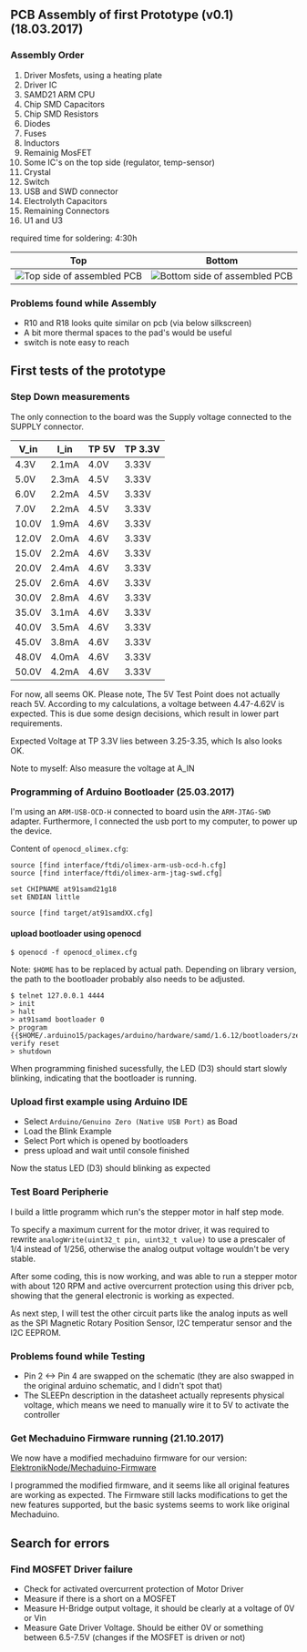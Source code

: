 ## PCB Assembly of first Prototype (v0.1) (18.03.2017)

### Assembly Order

1. Driver Mosfets, using a heating plate
2. Driver IC
3. SAMD21 ARM CPU
3. Chip SMD Capacitors
4. Chip SMD Resistors
5. Diodes
6. Fuses
7. Inductors
8. Remainig MosFET
9. Some IC's on the top side (regulator, temp-sensor)
10. Crystal
11. Switch
12. USB and SWD connector
13. Electrolyth Capacitors
14. Remaining Connectors
15. U1 and U3

required time for soldering: 4:30h

Top                                                             | Bottom
:--------------------------------------------------------------:|:-------------------------------------------------------------------:
![Top side of assembled PCB](assets/hardware_v0.1/pcb_top.jpg)  | ![Bottom side of assembled PCB](assets/hardware_v0.1/pcb_bottom.jpg)


### Problems found while Assembly

* R10 and R18 looks quite similar on pcb (via below silkscreen)
* A bit more thermal spaces to the pad's would be useful
* switch is note easy to reach


## First tests of the prototype

### Step Down measurements

The only connection to the board was the Supply voltage connected to the SUPPLY connector.

V_in    | I_in      | TP 5V     | TP 3.3V
--------|-----------|-----------|--------
4.3V    | 2.1mA     | 4.0V      | 3.33V
5.0V    | 2.3mA     | 4.5V      | 3.33V
6.0V    | 2.2mA     | 4.5V      | 3.33V
7.0V    | 2.2mA     | 4.5V      | 3.33V
10.0V   | 1.9mA     | 4.6V      | 3.33V
12.0V   | 2.0mA     | 4.6V      | 3.33V
15.0V   | 2.2mA     | 4.6V      | 3.33V
20.0V   | 2.4mA     | 4.6V      | 3.33V
25.0V   | 2.6mA     | 4.6V      | 3.33V
30.0V   | 2.8mA     | 4.6V      | 3.33V
35.0V   | 3.1mA     | 4.6V      | 3.33V
40.0V   | 3.5mA     | 4.6V      | 3.33V
45.0V   | 3.8mA     | 4.6V      | 3.33V
48.0V   | 4.0mA     | 4.6V      | 3.33V
50.0V   | 4.2mA     | 4.6V      | 3.33V

For now, all seems OK. Please note, The 5V Test Point does not actually reach 5V. According to my calculations,
a voltage between 4.47-4.62V is expected. This is due some design decisions, which result in lower part requirements.

Expected Voltage at TP 3.3V lies between 3.25-3.35, which Is also looks OK.

Note to myself: Also measure the voltage at A_IN

### Programming of Arduino Bootloader (25.03.2017)

I'm using an ```ARM-USB-OCD-H``` connected to board usin the ```ARM-JTAG-SWD``` adapter.
Furthermore, I connected the usb port to my computer, to power up the device.

Content of ```openocd_olimex.cfg```:

```
source [find interface/ftdi/olimex-arm-usb-ocd-h.cfg]
source [find interface/ftdi/olimex-arm-jtag-swd.cfg]

set CHIPNAME at91samd21g18
set ENDIAN little

source [find target/at91samdXX.cfg]
```

#### upload bootloader using openocd

```
$ openocd -f openocd_olimex.cfg
```

Note: ``$HOME`` has to be replaced by actual path. Depending on library version, the path to the bootloader probably
also needs to be adjusted.

```
$ telnet 127.0.0.1 4444
> init
> halt
> at91samd bootloader 0
> program {{$HOME/.arduino15/packages/arduino/hardware/samd/1.6.12/bootloaders/zero/samd21_sam_ba.bin}} verify reset
> shutdown
```

When programming finished sucessfully, the LED (D3) should start slowly blinking, indicating that the bootloader is running.


### Upload first example using Arduino IDE

* Select ```Arduino/Genuino Zero (Native USB Port)``` as Boad
* Load the Blink Example
* Select Port which is opened by bootloaders
* press upload and wait until console finished

Now the status LED (D3) should blinking as expected

### Test Board Peripherie

I build a little programm which run's the stepper motor in half step mode.

To specify a maximum current for the motor driver, it was required to rewrite ```analogWrite(uint32_t pin, uint32_t value)```
to use a prescaler of 1/4 instead of 1/256, otherwise the analog output voltage wouldn't be very stable.

After some coding, this is now working, and was able to run a stepper motor with about 120 RPM and active overcurrent protection
using this driver pcb, showing that the general electronic is working as expected.

As next step, I will test the other circuit parts like the analog inputs as well as the SPI Magnetic Rotary Position Sensor,
I2C temperatur sensor and the I2C EEPROM.

### Problems found while Testing

* Pin 2 <-> Pin 4 are swapped on the schematic (they are also swapped in the original arduino schematic, and I didn't spot that)
* The SLEEPn description in the datasheet actually represents physical voltage, which means we need to manually wire
it to 5V to activate the controller

### Get Mechaduino Firmware running (21.10.2017)

We now have a modified mechaduino firmware for our version: [ElektronikNode/Mechaduino-Firmware](https://github.com/ElektronikNode/Mechaduino-Firmware)

I programmed the modified firmware, and it seems like all original features are working as expected. The Firmware still
lacks modifications to get the new features supported, but the basic systems seems to work like original Mechaduino.

## Search for errors

### Find MOSFET Driver failure

* Check for activated overcurrent protection of Motor Driver
* Measure if there is a short on a MOSFET
* Measure H-Bridge output voltage, it should be clearly at a voltage of 0V or Vin
* Measure Gate Driver Voltage. Should be either 0V or something between 6.5-7.5V (changes if the MOSFET is driven or not)

